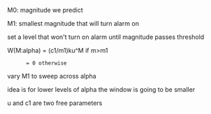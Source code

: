 M0: magnitude we predict

M1: smallest magnitude that will turn alarm on

set a level that won't turn on alarm until magnitude passes threshold

W(M:alpha) = (c1/m1)ku^M if m>m1
           
          = 0 otherwise

vary M1 to sweep across alpha

idea is for lower levels of alpha the window is going to be smaller

u and c1 are two free parameters
